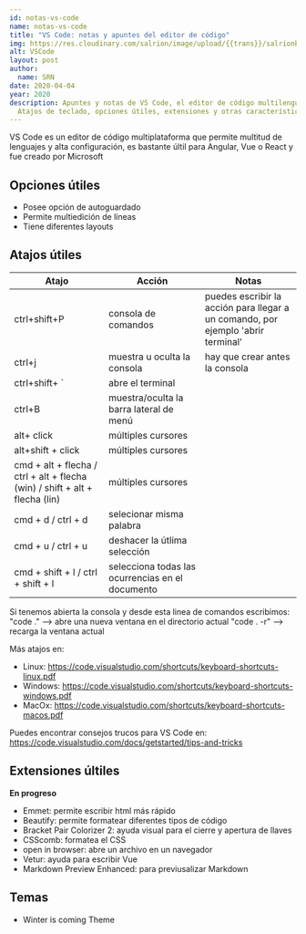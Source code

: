```yaml
---
id: notas-vs-code
name: notas-vs-code
title: "VS Code: notas y apuntes del editor de código"
img: https://res.cloudinary.com/salrion/image/upload/{{trans}}/salrionblog/macbook.jpg
alt: VSCode
layout: post
author:
  name: SRN
date: 2020-04-04
year: 2020
description: Apuntes y notas de VS Code, el editor de código multilenguaje.
  Atajos de teclado, opciones útiles, extensiones y otras características
---
```


VS Code es un editor de código multiplataforma que permite multitud de lenguajes y alta configuración, es bastante últil para Angular, Vue o React y fue creado por Microsoft

## Opciones útiles

- Posee opción de autoguardado
- Permite multiedición de líneas
- Tiene diferentes layouts

## Atajos útiles

| **Atajo**                                                                   | **Acción**                                       | **Notas**                                                                        |
| --------------------------------------------------------------------------- | ------------------------------------------------ | -------------------------------------------------------------------------------- |
| ctrl+shift+P                                                                | consola de comandos                              | puedes escribir la acción para llegar a un comando, por ejemplo 'abrir terminal' |
| ctrl+j                                                                      | muestra u oculta la consola                      | hay que crear antes la consola                                                   |
| ctrl+shift+ \`                                                              | abre el terminal                                 |                                                                                  |
| ctrl+B                                                                      | muestra/oculta la barra lateral de menú          |                                                                                  |
| alt+ click                                                                  | múltiples cursores                               |                                                                                  |
| alt+shift + click                                                           | múltiples cursores                               |                                                                                  |
| cmd + alt + flecha / ctrl + alt + flecha (win) / shift + alt + flecha (lin) | múltiples cursores                               |                                                                                  |
| cmd + d / ctrl + d                                                          | selecionar misma palabra                         |                                                                                  |
| cmd + u / ctrl + u                                                          | deshacer la útlima selección                     |                                                                                  |
| cmd + shift + l / ctrl + shift + l                                          | selecciona todas las ocurrencias en el documento |                                                                                  |

Si tenemos abierta la consola y desde esta linea de comandos escribimos:
"code ." --> abre una nueva ventana en el directorio actual
"code . -r" --> recarga la ventana actual

Más atajos en:

- Linux: <https://code.visualstudio.com/shortcuts/keyboard-shortcuts-linux.pdf>
- Windows: <https://code.visualstudio.com/shortcuts/keyboard-shortcuts-windows.pdf>
- MacOx: <https://code.visualstudio.com/shortcuts/keyboard-shortcuts-macos.pdf>

Puedes encontrar consejos trucos para VS Code en:
<https://code.visualstudio.com/docs/getstarted/tips-and-tricks>

## Extensiones últiles

**En progreso**

- Emmet: permite escribir html más rápido
- Beautify: permite formatear diferentes tipos de código
- Bracket Pair Colorizer 2: ayuda visual para el cierre y apertura de llaves
- CSScomb: formatea el CSS
- open in browser: abre un archivo en un navegador
- Vetur: ayuda para escribir Vue
- Markdown Preview Enhanced: para previusalizar Markdown

## Temas

- Winter is coming Theme
